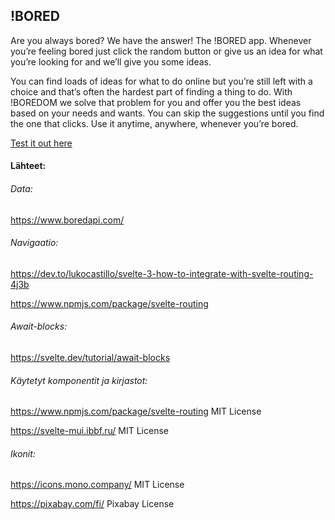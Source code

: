 ## !BORED

Are you always bored? We have the answer! The !BORED app. Whenever you’re
feeling bored just click the random button or give us an idea for what you’re looking for
and we’ll give you some ideas.

You can find loads of ideas for what to do online but you’re still left with a choice and
that’s often the hardest part of finding a thing to do. With !BOREDOM we solve that
problem for you and offer you the best ideas based on your needs and wants. You can
skip the suggestions until you find the one that clicks. Use it anytime, anywhere,
whenever you’re bored.


[Test it out here](https://bored-omega.vercel.app/form)




#### Lähteet:

###### Data: 
https://www.boredapi.com/ 

###### Navigaatio: 

https://dev.to/lukocastillo/svelte-3-how-to-integrate-with-svelte-routing-4j3b

https://www.npmjs.com/package/svelte-routing

###### Await-blocks:
https://svelte.dev/tutorial/await-blocks 


###### Käytetyt komponentit ja kirjastot:

https://www.npmjs.com/package/svelte-routing
MIT License

https://svelte-mui.ibbf.ru/
MIT License

###### Ikonit:

https://icons.mono.company/
MIT License

https://pixabay.com/fi/
Pixabay License 
